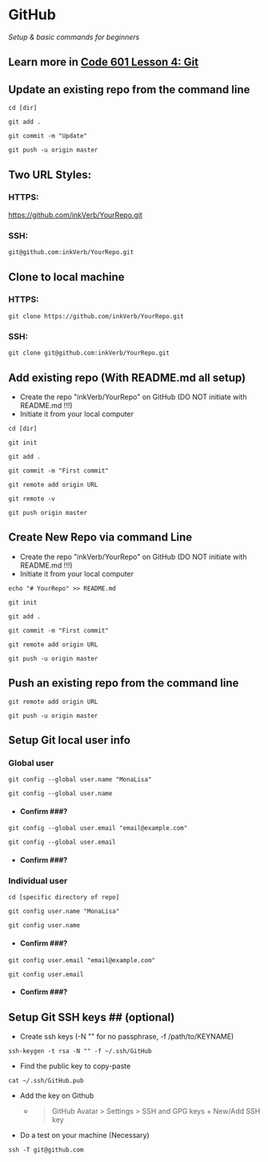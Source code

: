 # GitHub
*Setup & basic commands for beginners*

## Learn more in [Code 601 Lesson 4: Git](https://github.com/inkVerb/vip/blob/master/601/Lesson-04.md)

## Update an existing repo from the command line

`cd [dir]`

`git add .`

`git commit -m "Update"`

`git push -u origin master`

## Two URL Styles:

### HTTPS:

https://github.com/inkVerb/YourRepo.git

### SSH:

`git@github.com:inkVerb/YourRepo.git`

## Clone to local machine

### HTTPS:

`git clone https://github.com/inkVerb/YourRepo.git`

### SSH:

`git clone git@github.com:inkVerb/YourRepo.git`

## Add existing repo (With README.md all setup)
- Create the repo "inkVerb/YourRepo" on GitHub (DO NOT initiate with README.md !!!)
- Initiate it from your local computer

`cd [dir]`

`git init`

`git add .`

`git commit -m "First commit"`

`git remote add origin URL`

`git remote -v`

`git push origin master`

## Create New Repo via command Line
- Create the repo "inkVerb/YourRepo" on GitHub (DO NOT initiate with README.md !!!)
- Initiate it from your local computer

`echo "# YourRepo" >> README.md`

`git init`

`git add .`

`git commit -m "First commit"`

`git remote add origin URL`

`git push -u origin master`

## Push an existing repo from the command line

`git remote add origin URL`

`git push -u origin master`

## Setup Git local user info

### Global user

`git config --global user.name "MonaLisa"`

`git config --global user.name`

- #### Confirm ###?

`git config --global user.email "email@example.com"`

`git config --global user.email`

- #### Confirm ###?

### Individual user

`cd [specific directory of repo]`

`git config user.name "MonaLisa"`

`git config user.name`

- #### Confirm ###?

`git config user.email "email@example.com"`

`git config user.email`

- #### Confirm ###?

## Setup Git SSH keys ## (optional)
- Create ssh keys (-N "" for no passphrase, -f /path/to/KEYNAME)

`ssh-keygen -t rsa -N "" -f ~/.ssh/GitHub`

- Find the public key to copy-paste

`cat ~/.ssh/GitHub.pub`

- Add the key on Github
  - >GitHub Avatar > Settings > SSH and GPG keys + New/Add SSH key
- Do a test on your machine (Necessary)

`ssh -T git@github.com`

